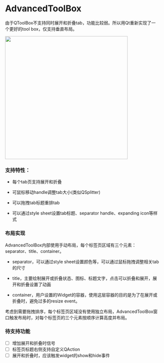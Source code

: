 # AdvancedToolBox

由于QToolBox不支持同时展开和折叠tab，功能比较弱。所以用Qt重新实现了一个更好的tool box，仅支持垂直布局。

<img src="https://img.picgo.net/2024/09/24/advance_tool_box18b7a681dcc1cb84.gif" width="400">

### 支持特性：

* 每个tab页支持展开和折叠

* 可鼠标移动handle调整tab大小(类似QSplitter)

* 可以拖拽tab标题重排tab

* 可以通过style sheet设置tab标题、separator handle、expanding icon等样式

### 布局实现

AdvancedToolBox内部使用手动布局，每个标签页区域有三个元素：separator、title、container。

* separator，可以通过style sheet设置颜色等，可以通过鼠标拖拽调整相关tab的尺寸

* title，主要绘制展开或折叠状态、图标、标题文字，点击可以折叠和展开，展开和折叠设置了动画

* container，用户设置的Widget的容器，使用这层容器的目的是为了在展开或折叠时，避免过多的resize event。

考虑到需要拖拽排序，每个标签页区域没有使用独立布局，AdvancedToolBox窗口触发布局时，对每个标签页的三个元素按顺序计算高度并布局。


### 待支持功能

- [ ] 增加展开和折叠时信号  
- [ ] 标签页标题右侧支持自定义QAction
- [ ] 展开和折叠时，应该触发widget的show和hide事件
